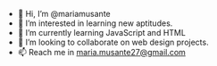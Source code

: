 - 👋 Hi, I’m @mariamusante
- 👀 I’m interested in learning new aptitudes.
- 🌱 I’m currently learning JavaScript and HTML
- 💞️ I’m looking to collaborate on web design projects.
- 📫 Reach me in maria.musante27@gmail.com

<!---
mariamusante/mariamusante is a ✨ special ✨ repository because its `README.md` (this file) appears on your GitHub profile.
You can click the Preview link to take a look at your changes.
--->
